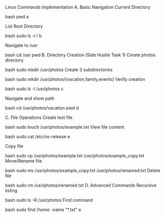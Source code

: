 Linux Commands Implementation
A. Basic Navigation
Current Directory

bash
pwd
a

List Root Directory

bash
sudo ls -l /
b

Navigate to /usr

bash
cd /usr
pwd
B. Directory Creation (Side Hustle Task 1)
Create photos directory

bash
sudo mkdir /usr/photos
Create 3 subdirectories

bash
sudo mkdir /usr/photos/{vacation,family,events}
Verify creation

bash
sudo ls -l /usr/photos
c

Navigate and show path

bash
cd /usr/photos/vacation
pwd
d

C. File Operations
Create test file

bash
sudo touch /usr/photos/example.txt
View file content

bash
sudo cat /etc/os-release
e

Copy file

bash
sudo cp /usr/photos/example.txt /usr/photos/example_copy.txt
Move/Rename file

bash
sudo mv /usr/photos/example_copy.txt /usr/photos/renamed.txt
Delete file

bash
sudo rm /usr/photos/renamed.txt
D. Advanced Commands
Recursive listing

bash
sudo ls -R /usr/photos
Find command

bash
sudo find /home -name "*.txt"
e
